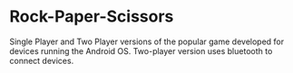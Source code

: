 Rock-Paper-Scissors
===================

Single Player and Two Player versions of the popular game developed for devices running the Android OS. 
Two-player version uses bluetooth to connect devices. 
